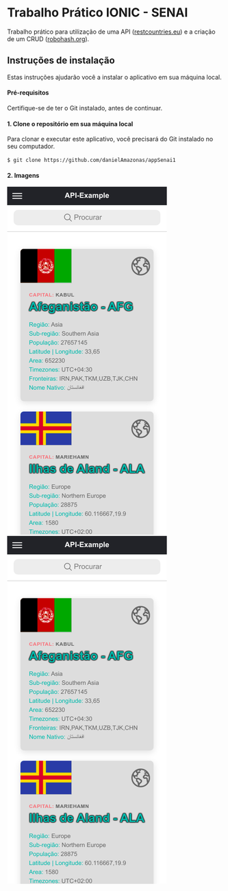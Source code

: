 # Trabalho Prático IONIC - SENAI

Trabalho prático para utilização de uma API ([restcountries.eu](https://https://restcountries.eu/rest/v2/all)) e a criação de um CRUD ([robohash.org](https://robohash.org/)).

## Instruções de instalação

Estas instruções ajudarão você a instalar o aplicativo em sua máquina local.

#### Pré-requisitos

Certifique-se de ter o Git instalado, antes de continuar.

#### 1. Clone o repositório em sua máquina local

Para clonar e executar este aplicativo, você precisará do Git instalado no seu computador.

`$ git clone https://github.com/danielAmazonas/appSenai1`

#### 2. Imagens

![posts](https://github.com/danielAmazonas/appSenai1/blob/main/screenshots/img1.png)
![posts](https://github.com/danielAmazonas/appSenai1/blob/main/screenshots/img1.png)
